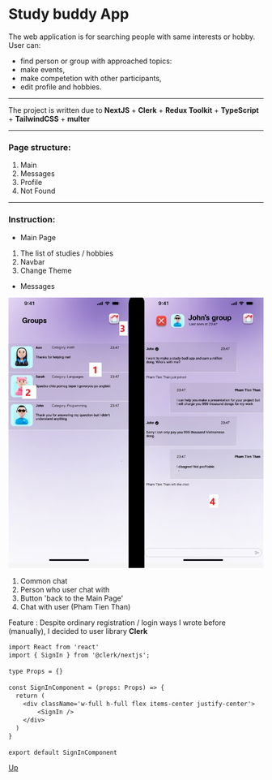 <a id="anchor"></a>

# Study buddy App 
The web application is for searching people with same interests or hobby. User can:
* find person or group with approached topics:
* make events, 
* make competetion with other participants, 
* edit profile and hobbies.

***

The project is written due to __NextJS__ + __Clerk__ + __Redux Toolkit__ + __TypeScript__ + __TailwindCSS__ + __multer__

***

### Page structure:

1. Main
2. Messages
3. Profile
4. Not Found

***

### Instruction:
* Main Page

1. The list of studies / hobbies
2. Navbar
3. Change Theme

* Messages

![image2](./public/readmeImage/markdownImage.jpg)

1. Common chat
2. Person who user chat with
3. Button 'back to the Main Page'
3. Chat with user (Pham Tien Than)

Feature 
: Despite ordinary registration / login ways I wrote before (manually), I decided to user library __Clerk__

```
import React from 'react'
import { SignIn } from '@clerk/nextjs';

type Props = {}

const SignInComponent = (props: Props) => {
  return (
    <div className='w-full h-full flex items-center justify-center'>
        <SignIn />
    </div>
  )
}

export default SignInComponent
```

[Up](#anchor)